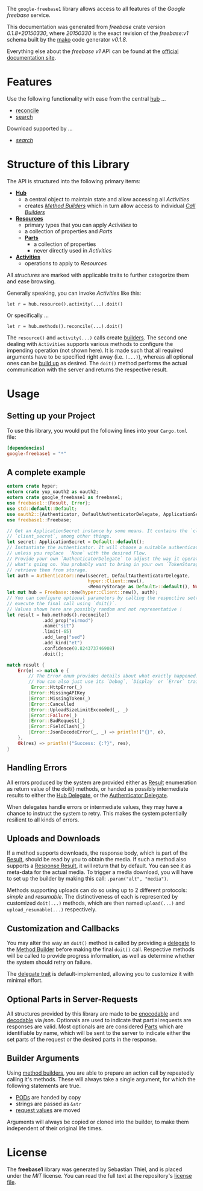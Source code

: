 <!---
DO NOT EDIT !
This file was generated automatically from 'src/mako/api/README.md.mako'
DO NOT EDIT !
-->
The `google-freebase1` library allows access to all features of the *Google freebase* service.

This documentation was generated from *freebase* crate version *0.1.8+20150330*, where *20150330* is the exact revision of the *freebase:v1* schema built by the [mako](http://www.makotemplates.org/) code generator *v0.1.8*.

Everything else about the *freebase* *v1* API can be found at the
[official documentation site](https://developers.google.com/freebase/).
# Features

Use the following functionality with ease from the central [hub](http://byron.github.io/google-apis-rs/google_freebase1/struct.Freebase.html) ... 


* [reconcile](http://byron.github.io/google-apis-rs/google_freebase1/struct.MethodReconcileCall.html)
* [search](http://byron.github.io/google-apis-rs/google_freebase1/struct.MethodSearchCall.html)

Download supported by ...

* [*search*](http://byron.github.io/google-apis-rs/google_freebase1/struct.MethodSearchCall.html)



# Structure of this Library

The API is structured into the following primary items:

* **[Hub](http://byron.github.io/google-apis-rs/google_freebase1/struct.Freebase.html)**
    * a central object to maintain state and allow accessing all *Activities*
    * creates [*Method Builders*](http://byron.github.io/google-apis-rs/google_freebase1/trait.MethodsBuilder.html) which in turn
      allow access to individual [*Call Builders*](http://byron.github.io/google-apis-rs/google_freebase1/trait.CallBuilder.html)
* **[Resources](http://byron.github.io/google-apis-rs/google_freebase1/trait.Resource.html)**
    * primary types that you can apply *Activities* to
    * a collection of properties and *Parts*
    * **[Parts](http://byron.github.io/google-apis-rs/google_freebase1/trait.Part.html)**
        * a collection of properties
        * never directly used in *Activities*
* **[Activities](http://byron.github.io/google-apis-rs/google_freebase1/trait.CallBuilder.html)**
    * operations to apply to *Resources*

All *structures* are marked with applicable traits to further categorize them and ease browsing.

Generally speaking, you can invoke *Activities* like this:

```Rust,ignore
let r = hub.resource().activity(...).doit()
```

Or specifically ...

```ignore
let r = hub.methods().reconcile(...).doit()
```

The `resource()` and `activity(...)` calls create [builders][builder-pattern]. The second one dealing with `Activities` 
supports various methods to configure the impending operation (not shown here). It is made such that all required arguments have to be 
specified right away (i.e. `(...)`), whereas all optional ones can be [build up][builder-pattern] as desired.
The `doit()` method performs the actual communication with the server and returns the respective result.

# Usage

## Setting up your Project

To use this library, you would put the following lines into your `Cargo.toml` file:

```toml
[dependencies]
google-freebase1 = "*"
```

## A complete example

```Rust
extern crate hyper;
extern crate yup_oauth2 as oauth2;
extern crate google_freebase1 as freebase1;
use freebase1::{Result, Error};
use std::default::Default;
use oauth2::{Authenticator, DefaultAuthenticatorDelegate, ApplicationSecret, MemoryStorage};
use freebase1::Freebase;

// Get an ApplicationSecret instance by some means. It contains the `client_id` and 
// `client_secret`, among other things.
let secret: ApplicationSecret = Default::default();
// Instantiate the authenticator. It will choose a suitable authentication flow for you, 
// unless you replace  `None` with the desired Flow.
// Provide your own `AuthenticatorDelegate` to adjust the way it operates and get feedback about 
// what's going on. You probably want to bring in your own `TokenStorage` to persist tokens and
// retrieve them from storage.
let auth = Authenticator::new(&secret, DefaultAuthenticatorDelegate,
                              hyper::Client::new(),
                              <MemoryStorage as Default>::default(), None);
let mut hub = Freebase::new(hyper::Client::new(), auth);
// You can configure optional parameters by calling the respective setters at will, and
// execute the final call using `doit()`.
// Values shown here are possibly random and not representative !
let result = hub.methods().reconcile()
             .add_prop("eirmod")
             .name("sit")
             .limit(-65)
             .add_lang("sed")
             .add_kind("et")
             .confidence(0.824373746908)
             .doit();

match result {
    Err(e) => match e {
        // The Error enum provides details about what exactly happened.
        // You can also just use its `Debug`, `Display` or `Error` traits
         Error::HttpError(_)
        |Error::MissingAPIKey
        |Error::MissingToken(_)
        |Error::Cancelled
        |Error::UploadSizeLimitExceeded(_, _)
        |Error::Failure(_)
        |Error::BadRequest(_)
        |Error::FieldClash(_)
        |Error::JsonDecodeError(_, _) => println!("{}", e),
    },
    Ok(res) => println!("Success: {:?}", res),
}

```
## Handling Errors

All errors produced by the system are provided either as [Result](http://byron.github.io/google-apis-rs/google_freebase1/enum.Result.html) enumeration as return value of 
the doit() methods, or handed as possibly intermediate results to either the 
[Hub Delegate](http://byron.github.io/google-apis-rs/google_freebase1/trait.Delegate.html), or the [Authenticator Delegate](http://byron.github.io/google-apis-rs/google_freebase1/../yup-oauth2/trait.AuthenticatorDelegate.html).

When delegates handle errors or intermediate values, they may have a chance to instruct the system to retry. This 
makes the system potentially resilient to all kinds of errors.

## Uploads and Downloads
If a method supports downloads, the response body, which is part of the [Result](http://byron.github.io/google-apis-rs/google_freebase1/enum.Result.html), should be
read by you to obtain the media.
If such a method also supports a [Response Result](http://byron.github.io/google-apis-rs/google_freebase1/trait.ResponseResult.html), it will return that by default.
You can see it as meta-data for the actual media. To trigger a media download, you will have to set up the builder by making
this call: `.param("alt", "media")`.

Methods supporting uploads can do so using up to 2 different protocols: 
*simple* and *resumable*. The distinctiveness of each is represented by customized 
`doit(...)` methods, which are then named `upload(...)` and `upload_resumable(...)` respectively.

## Customization and Callbacks

You may alter the way an `doit()` method is called by providing a [delegate](http://byron.github.io/google-apis-rs/google_freebase1/trait.Delegate.html) to the 
[Method Builder](http://byron.github.io/google-apis-rs/google_freebase1/trait.CallBuilder.html) before making the final `doit()` call. 
Respective methods will be called to provide progress information, as well as determine whether the system should 
retry on failure.

The [delegate trait](http://byron.github.io/google-apis-rs/google_freebase1/trait.Delegate.html) is default-implemented, allowing you to customize it with minimal effort.

## Optional Parts in Server-Requests

All structures provided by this library are made to be [enocodable](http://byron.github.io/google-apis-rs/google_freebase1/trait.RequestValue.html) and 
[decodable](http://byron.github.io/google-apis-rs/google_freebase1/trait.ResponseResult.html) via *json*. Optionals are used to indicate that partial requests are responses 
are valid.
Most optionals are are considered [Parts](http://byron.github.io/google-apis-rs/google_freebase1/trait.Part.html) which are identifiable by name, which will be sent to 
the server to indicate either the set parts of the request or the desired parts in the response.

## Builder Arguments

Using [method builders](http://byron.github.io/google-apis-rs/google_freebase1/trait.CallBuilder.html), you are able to prepare an action call by repeatedly calling it's methods.
These will always take a single argument, for which the following statements are true.

* [PODs][wiki-pod] are handed by copy
* strings are passed as `&str`
* [request values](http://byron.github.io/google-apis-rs/google_freebase1/trait.RequestValue.html) are moved

Arguments will always be copied or cloned into the builder, to make them independent of their original life times.

[wiki-pod]: http://en.wikipedia.org/wiki/Plain_old_data_structure
[builder-pattern]: http://en.wikipedia.org/wiki/Builder_pattern
[google-go-api]: https://github.com/google/google-api-go-client

# License
The **freebase1** library was generated by Sebastian Thiel, and is placed 
under the *MIT* license.
You can read the full text at the repository's [license file][repo-license].

[repo-license]: https://github.com/Byron/google-apis-rs/LICENSE.md
